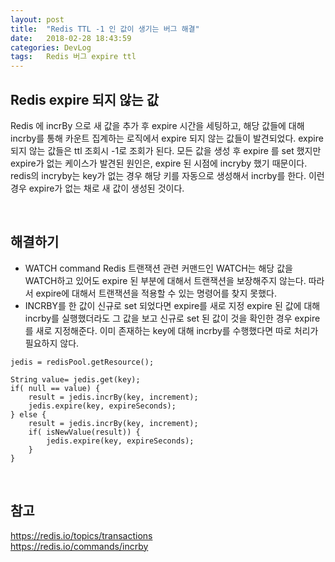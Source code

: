 ```yaml
---
layout: post
title:  "Redis TTL -1 인 값이 생기는 버그 해결"
date:   2018-02-28 18:43:59
categories: DevLog
tags:	Redis 버그 expire ttl 
---
```



## Redis expire 되지 않는 값
Redis 에 incrBy 으로 새 값을 추가 후 expire 시간을 세팅하고, 해당 값들에 대해 incrby를 통해 카운트 집계하는 로직에서 expire 되지 않는 값들이 발견되었다. expire 되지 않는 값들은 ttl 조회시 -1로 조회가 된다. 모든 값을 생성 후 expire 를 set 했지만 expire가 없는 케이스가 발견된 원인은, expire 된 시점에 incryby 했기 때문이다. redis의 incryby는 key가 없는 경우 해당 키를 자동으로 생성해서 incrby를 한다. 이런 경우 expire가 없는 채로 새 값이 생성된 것이다. 

<br/> 

## 해결하기 
- WATCH command
Redis 트랜잭션 관련 커맨드인 WATCH는 해당 값을 WATCH하고 있어도 expire 된 부분에 대해서 트랜잭션을 보장해주지 않는다. 따라서 expire에 대해서 트랜잭션을 적용할 수 있는 명령어를 찾지 못했다. 
- INCRBY를 한 값이 신규로 set 되었다면 expire를 새로 지정
expire 된 값에 대해 incrby를 실행했더라도 그 값을 보고 신규로 set 된 값이 것을 확인한 경우 expire를 새로 지정해준다. 이미 존재하는 key에 대해 incrby를 수행했다면 따로 처리가 필요하지 않다. 

```
jedis = redisPool.getResource();

String value= jedis.get(key);
if( null == value) {
	result = jedis.incrBy(key, increment);
    jedis.expire(key, expireSeconds);
} else {
    result = jedis.incrBy(key, increment);
    if( isNewValue(result)) {
        jedis.expire(key, expireSeconds);
	}
}
```

<br/> 

## 참고
https://redis.io/topics/transactions
<br/> 
https://redis.io/commands/incrby